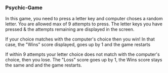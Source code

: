### Psychic-Game
In this game, you need to press a letter key and computer choses a random letter. 
You are allowed max of 9 attempts to press.
The letter keys you have pressed & the attempts remaining are displayed in the screen.

If your choice matches with the computer's choice then you win!
In that case, the "Wins" score displayed, goes up by 1 and the game restarts

If within 9 attempts your letter choice does not match with the computer's choice, then you lose.
The "Loss" score goes up by 1, the Wins score stays the same and and the game restarts.
